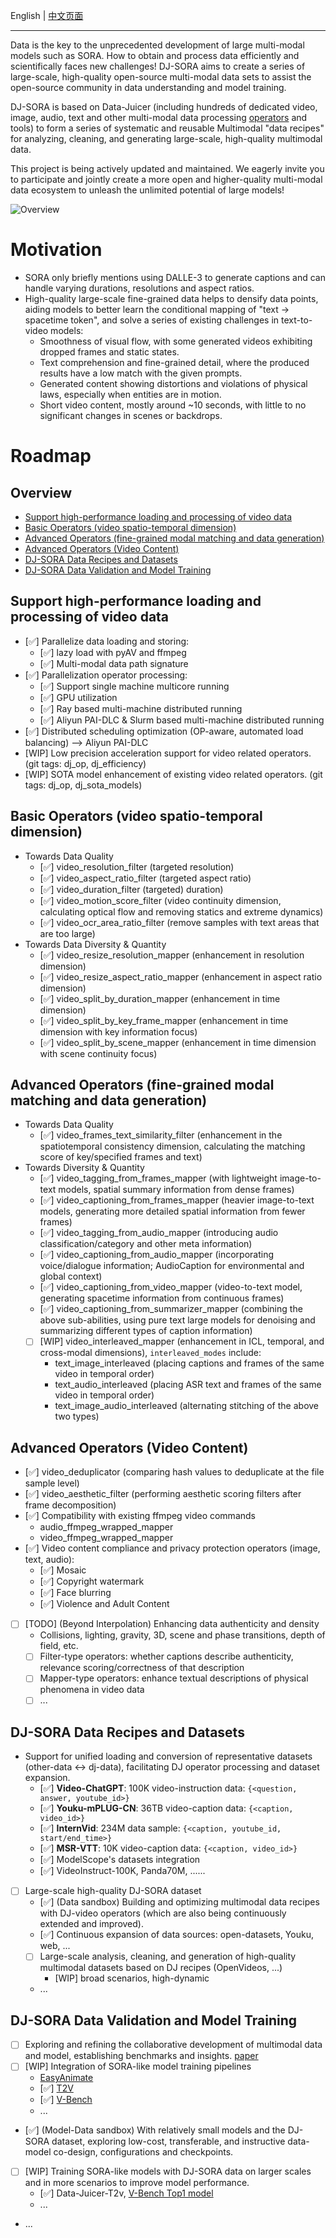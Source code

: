 English | [中文页面](DJ_SORA_ZH.md) 

---

Data is the key to the unprecedented development of large multi-modal models such as SORA. How to obtain and process data efficiently and scientifically faces new challenges! DJ-SORA aims to create a series of large-scale, high-quality open-source multi-modal data sets to assist the open-source community in data understanding and model training.

DJ-SORA is based on Data-Juicer (including hundreds of dedicated video, image, audio, text and other multi-modal data processing [operators](Operators_ZH.md) and tools) to form a series of systematic and reusable Multimodal "data recipes" for analyzing, cleaning, and generating large-scale, high-quality multimodal data.

This project is being actively updated and maintained. We eagerly invite you to participate and jointly create a more open and higher-quality multi-modal data ecosystem to unleash the unlimited potential of large models!

![Overview](https://img.alicdn.com/imgextra/i2/O1CN01YMO2p31MsT5PKu7fh_!!6000000001490-0-tps-2134-1518.jpg)

# Motivation
- SORA only briefly mentions using DALLE-3 to generate captions and can handle varying durations, resolutions and aspect ratios.
- High-quality large-scale fine-grained data helps to densify data points, aiding models to better learn the conditional mapping of "text -> spacetime token", and solve a series of existing challenges in text-to-video models:
  - Smoothness of visual flow, with some generated videos exhibiting dropped frames and static states.
  - Text comprehension and fine-grained detail, where the produced results have a low match with the given prompts.
  - Generated content showing distortions and violations of physical laws, especially when entities are in motion.
  - Short video content, mostly around ~10 seconds, with little to no significant changes in scenes or backdrops.

# Roadmap
## Overview
* [Support high-performance loading and processing of video data](#support-high-performance-loading-and-processing-of-video-data)
* [Basic Operators (video spatio-temporal dimension)](#basic-operators-video-spatio-temporal-dimension)
* [Advanced Operators (fine-grained modal matching and data generation)](#advanced-operators-fine-grained-modal-matching-and-data-generation)
* [Advanced Operators (Video Content)](#advanced-operators-video-content)
* [DJ-SORA Data Recipes and Datasets](#dj-sora-data-recipes-and-datasets)
* [DJ-SORA Data Validation and Model Training](#dj-sora-data-validation-and-model-training)


## Support high-performance loading and processing of video data
- [✅] Parallelize data loading and storing:
   - [✅] lazy load with pyAV and ffmpeg
   - [✅] Multi-modal data path signature
- [✅] Parallelization operator processing:
   - [✅] Support single machine multicore running
   - [✅] GPU utilization
   - [✅] Ray based multi-machine distributed running
   - [✅] Aliyun PAI-DLC & Slurm based multi-machine distributed running
- [✅] Distributed scheduling optimization (OP-aware, automated load balancing) --> Aliyun PAI-DLC
- [WIP] Low precision acceleration support for video related operators. (git tags: dj_op, dj_efficiency)
- [WIP] SOTA model enhancement of existing video related operators. (git tags: dj_op, dj_sota_models)

## Basic Operators (video spatio-temporal dimension)
- Towards Data Quality
  - [✅] video_resolution_filter (targeted resolution)
  - [✅] video_aspect_ratio_filter (targeted aspect ratio)
  - [✅] video_duration_filter (targeted) duration)
  - [✅] video_motion_score_filter (video continuity dimension, calculating optical flow and removing statics and extreme dynamics)
  - [✅] video_ocr_area_ratio_filter (remove samples with text areas that are too large)
- Towards Data Diversity & Quantity
   - [✅] video_resize_resolution_mapper (enhancement in resolution dimension)
   - [✅] video_resize_aspect_ratio_mapper (enhancement in aspect ratio dimension)
   - [✅] video_split_by_duration_mapper (enhancement in time dimension)
  - [✅] video_split_by_key_frame_mapper (enhancement in time dimension with key information focus)
   - [✅] video_split_by_scene_mapper (enhancement in time dimension with scene continuity focus)

## Advanced Operators (fine-grained modal matching and data generation)
- Towards Data Quality
  - [✅] video_frames_text_similarity_filter (enhancement in the spatiotemporal consistency dimension, calculating the matching score of key/specified frames and text)
- Towards Diversity & Quantity
  - [✅] video_tagging_from_frames_mapper (with lightweight image-to-text models, spatial summary information from dense frames)
  - [✅] video_captioning_from_frames_mapper (heavier image-to-text models, generating more detailed spatial information from fewer frames)
  - [✅] video_tagging_from_audio_mapper (introducing audio classification/category and other meta information)
  - [✅] video_captioning_from_audio_mapper (incorporating voice/dialogue information; AudioCaption for environmental and global context)
  - [✅] video_captioning_from_video_mapper (video-to-text model, generating spacetime information from continuous frames)
  - [✅] video_captioning_from_summarizer_mapper (combining the above sub-abilities, using pure text large models for denoising and summarizing different types of caption information)
  - [ ] [WIP] video_interleaved_mapper (enhancement in ICL, temporal, and cross-modal dimensions), `interleaved_modes` include:
    - text_image_interleaved (placing captions and frames of the same video in temporal order)
    - text_audio_interleaved (placing ASR text and frames of the same video in temporal order)
    - text_image_audio_interleaved (alternating stitching of the above two types)
## Advanced Operators (Video Content)
- [✅] video_deduplicator (comparing hash values to deduplicate at the file sample level)
- [✅] video_aesthetic_filter (performing aesthetic scoring filters after frame decomposition)
- [✅] Compatibility with existing ffmpeg video commands
  - audio_ffmpeg_wrapped_mapper 
  - video_ffmpeg_wrapped_mapper
- [✅] Video content compliance and privacy protection operators (image, text, audio):
  - [✅] Mosaic
  - [✅] Copyright watermark
  - [✅] Face blurring
  - [✅] Violence and Adult Content
- [ ] [TODO] (Beyond Interpolation) Enhancing data authenticity and density
  - Collisions, lighting, gravity, 3D, scene and phase transitions, depth of field, etc.
  - [ ] Filter-type operators: whether captions describe authenticity, relevance scoring/correctness of that description
  - [ ] Mapper-type operators: enhance textual descriptions of physical phenomena in video data
  - [ ] ...
## DJ-SORA Data Recipes and Datasets
- Support for unified loading and conversion of representative datasets (other-data <-> dj-data), facilitating DJ operator processing and dataset expansion.
  - [✅] **Video-ChatGPT**: 100K video-instruction data: `{<question, answer, youtube_id>}`
  - [✅] **Youku-mPLUG-CN**: 36TB video-caption data: `{<caption, video_id>}`
  - [✅] **InternVid**: 234M data sample: `{<caption, youtube_id, start/end_time>}`
  - [✅] **MSR-VTT**: 10K video-caption data: `{<caption, video_id>}`
  - [✅] ModelScope's datasets integration
  - [✅] VideoInstruct-100K, Panda70M, ......
- [ ] Large-scale high-quality DJ-SORA dataset
  - [✅] (Data sandbox) Building and optimizing multimodal data recipes with DJ-video operators (which are also being continuously extended and improved).
  - [✅] Continuous expansion of data sources: open-datasets, Youku, web, ...
  - [ ] Large-scale analysis, cleaning, and generation of high-quality multimodal datasets based on DJ recipes (OpenVideos, ...)
    - [WIP] broad scenarios, high-dynamic
  - ...

## DJ-SORA Data Validation and Model Training
  - [ ] Exploring and refining the collaborative development of multimodal data and model, establishing benchmarks and insights. [paper](https://arxiv.org/abs/2407.11784)
  - [ ] [WIP] Integration of SORA-like model training pipelines
    - [EasyAnimate](https://github.com/aigc-apps/EasyAnimate)
    - [✅] [T2V](https://t2v-turbo.github.io/)
    - [✅] [V-Bench](https://vchitect.github.io/VBench-project/)
    - ...
  - [✅] (Model-Data sandbox) With relatively small models and the DJ-SORA dataset, exploring low-cost, transferable, and instructive data-model co-design, configurations and checkpoints. 
  - [ ] [WIP] Training SORA-like models with DJ-SORA data on  larger scales and in more scenarios to improve model performance.
    - [✅] Data-Juicer-T2v, [V-Bench Top1 model](https://huggingface.co/datajuicer/Data-Juicer-T2V)
    - ...
  - ...

